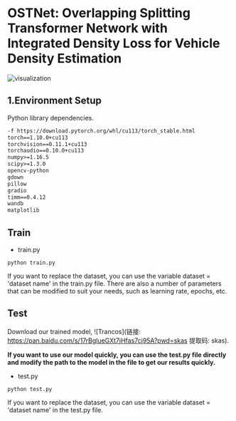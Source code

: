 # OSTNet: Overlapping Splitting Transformer Network with Integrated Density Loss for Vehicle Density Estimation


![visualization](./assets/visualization_revise.png)

## 1.Environment Setup

Python library dependencies.

```xml
-f https://download.pytorch.org/whl/cu113/torch_stable.html
torch==1.10.0+cu113
torchvision==0.11.1+cu113
torchaudio==0.10.0+cu113 
numpy>=1.16.5
scipy>=1.3.0
opencv-python
gdown
pillow
gradio
timm==0.4.12
wandb
matplotlib
```

## Train

- train.py

```shell
python train.py
```

If you want to replace the dataset, you can use the variable dataset = 'dataset name' in the train.py file. There are also a number of parameters that can be modified to suit your needs, such as learning rate, epochs, etc.

## Test

Download our trained model, ![Trancos](链接: https://pan.baidu.com/s/17rBglueGXt7jHfas7cj95A?pwd=skas 提取码: skas).

**If you want to use our model quickly, you can use the test.py file directly and modify the path to the model in the file to get our results quickly.**

- test.py

```shell
python test.py
```

If you want to replace the dataset, you can use the variable dataset = 'dataset name' in the test.py file.
